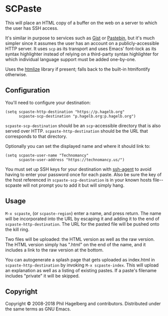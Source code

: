 # SCPaste

This will place an HTML copy of a buffer on the web on a server to
which the user has SSH access.

It's similar in purpose to services such as [Gist][1]
or [Pastebin][2], but it's much simpler since it
assumes the user has an account on a publicly-accessible HTTP
server. It uses `scp` as its transport and uses Emacs' font-lock as
its syntax highlighter instead of relying on a third-party syntax
highlighter for which individual language support must be added
one-by-one.

Uses the [htmlize][3] library if present; falls back to the built-in
htmlfontify otherwise.

## Configuration

You'll need to configure your destination:

    (setq scpaste-http-destination "https://p.hagelb.org"
          scpaste-scp-destination "p.hagelb.org:p.hagelb.org")

`scpaste-scp-destination` should be an `scp`-accessible directory that
is also served over HTTP. `scpaste-http-destination` should be the URL
that corresponds to that directory.

Optionally you can set the displayed name and where it should link to:

    (setq scpaste-user-name "Technomancy"
          scpaste-user-address "https://technomancy.us/")

You must set up SSH keys for your destination with [ssh-agent][4] to
avoid having to enter your password once for each paste. Also be sure
the key of the host referenced in `scpaste-scp-destination` is in your
known hosts file--scpaste will not prompt you to add it but will
simply hang.

## Usage

`M-x scpaste`, (or `scpaste-region`) enter a name, and press
return. The name will be incorporated into the URL by escaping it and
adding it to the end of `scpaste-http-destination`. The URL for the
pasted file will be pushed onto the kill ring.

Two files will be uploaded: the HTML version as well as the raw
version. The HTML version simply has ".html" on the end of the name,
and it includes a link to the raw version at the bottom.

You can autogenerate a splash page that gets uploaded as index.html
in `scpaste-http-destination` by invoking `M-x scpaste-index`. This
will upload an explanation as well as a listing of existing
pastes. If a paste's filename includes "private" it will be skipped.

## Copyright

Copyright © 2008-2018 Phil Hagelberg and contributors.
Distributed under the same terms as GNU Emacs.

[1]: https://gist.github.com
[2]: https://pastebin.com
[3]: https://github.com/hniksic/emacs-htmlize
[4]: https://linux.die.net/man/1/ssh-agent
